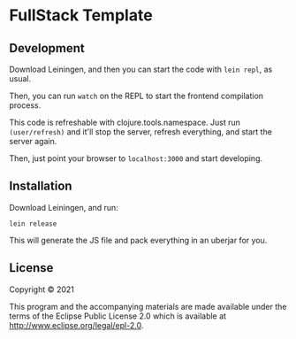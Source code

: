 # FullStack Template

## Development
Download Leiningen, and then you can start the code with `lein repl`, as usual.

Then, you can run `watch` on the REPL to start the frontend compilation process.

This code is refreshable with clojure.tools.namespace. Just run `(user/refresh)` and
it'll stop the server, refresh everything, and start the server again.

Then, just point your browser to `localhost:3000` and start developing.

## Installation
Download Leiningen, and run:

```
lein release
```

This will generate the JS file and pack everything in an uberjar for you.

## License

Copyright © 2021 <FIXME>

This program and the accompanying materials are made available under the
terms of the Eclipse Public License 2.0 which is available at
http://www.eclipse.org/legal/epl-2.0.
